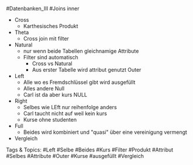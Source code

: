  #Datenbanken_III #Joins inner
  - Cross
    - Karthesisches Produkt
  - Theta
    - Cross join mit filter 
  - Natural
    - nur wenn beide Tabellen gleichnamige Attribute
    - Filter sind automatisch
      - Cross vs Natural
      - Aus erster Tabelle wird attribut genutzt
 Outer
  - Left
    - Alle wo es Fremdschlüssel gibt wird ausgefüllt
    - Alles andere Null
    - Carl ist da aber kurs NULL
  - Right
    - Selbes wie LEft nur reihenfolge anders
    - Carl taucht nicht auf weil kein kurs
    - Kurse ohne studenten
  - Full
    - Beides wird kombiniert und "quasi" über eine vereinigung vermengt
  - Vergleich

   Tags & Topics:
   #Left
   #Selbe
   #Beides
   #Kurs
   #Filter
   #Produkt
   #Attribut
   #Selbes
   #Attribute
   #Outer
   #Kurse
   #ausgefüllt
   #Vergleich